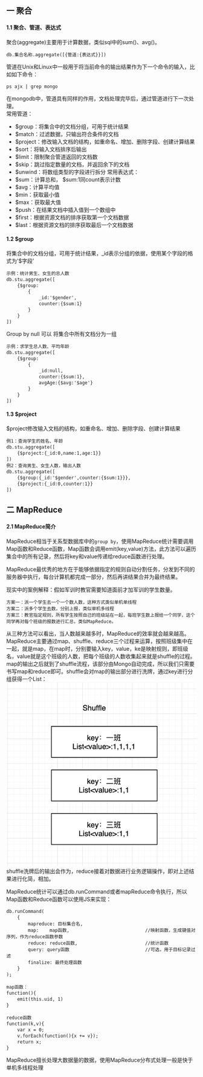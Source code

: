 ## 一 聚合
#### 1.1 聚合、管道、表达式
聚合(aggregate)主要用于计算数据，类似sql中的sum()、avg()。  
```
db.集合名称.aggregate([{管道:{表达式}}])
```
管道在Unix和Linux中一般用于将当前命令的输出结果作为下一个命令的输入，比如如下命令：
```
ps ajx | grep mongo
```
在mongodb中，管道具有同样的作用，文档处理完毕后，通过管道进行下一次处理。  
常用管道：
- $group：将集合中的文档分组，可用于统计结果
- $match：过滤数据，只输出符合条件的文档
- $project：修改输入文档的结构，如重命名、增加、删除字段、创建计算结果
- $sort：将输入文档排序后输出
- $limit：限制聚合管道返回的文档数
- $skip：跳过指定数量的文档，并返回余下的文档
- $unwind：将数组类型的字段进行拆分
常用表达式：
- $sum：计算总和， $sum:1同count表示计数
- $avg：计算平均值
- $min：获取最小值
- $max：获取最大值
- $push：在结果文档中插入值到一个数组中
- $first：根据资源文档的排序获取第一个文档数据
- $last：根据资源文档的排序获取最后一个文档数据
#### 1.2 $group
将集合中的文档分组，可用于统计结果，_id表示分组的依据，使用某个字段的格式为'$字段'
```
示例：统计男生、女生的总人数
db.stu.aggregate([
    {$group:
        {
            _id:'$gender',
            counter:{$sum:1}
        }
    }
])
```
Group by null 可以 将集合中所有文档分为一组
```
示例：求学生总人数、平均年龄
db.stu.aggregate([
    {$group:
        {
            _id:null,
            counter:{$sum:1},
            avgAge:{$avg:'$age'}
        }
    }
])
```
#### 1.3 $project
$project修改输入文档的结构，如重命名、增加、删除字段、创建计算结果  
```
例1：查询学生的姓名、年龄
db.stu.aggregate([
    {$project:{_id:0,name:1,age:1}}
])
例2：查询男生、女生人数，输出人数
db.stu.aggregate([
    {$group:{_id:'$gender',counter:{$sum:1}}},
    {$project:{_id:0,counter:1}}
])
```
## 二 MapReduce

#### 2.1 MapReduce简介

MapReduce相当于关系型数据库中的`group by`，使用MapReduce统计需要调用Map函数和Reduce函数，Map函数会调用emit(key,value)方法，此方法可以遍历集合中的所有记录，然后将key和value传递给reduce函数进行处理。  

MapReduce最优秀的地方在于能够依据指定的规则自动分割任务，分发到不同的服务器中执行，每台计算机都完成一部分，然后再讲结果合并为最终结果。 

现实中的案例解释：假如军训时教官需要知道面前才加军训的学生数量。  
```
方案一：派一个学生去一个一个数人数，这种方式类似单机单线程
方案二：派多个学生去数，分别上报，类似单机多线程
方案三：教官指定规则，所有学生按照自己的班级站在一起，每班学生数上报给一个同学，这个同学再对每个班级的报数进行汇总，类似MapReduce。
```
从三种方法可以看出，当人数越来越多时，MapReduce的效率就会越来越高。  
MapReduce主要通过map、shuffle、reduce三个过程来运算，按照班级集中在一起，就是map，在map时，分别要输入key，value，ke是映射规则，即班级名，value就是这个班级的人数，把每个班级的人数收集起来就是shuffle的过程。map的输出之后就到了shuffle流程，该部分由Mongo自动完成，所以我们只需要书写map和reduce即可。shuffle会对map的输出部分进行洗牌，通过key进行分组获得一个List：
![](/images/sql/mongo01.png)
shuffle洗牌后的输出会作为，reduce接着对数据进行业务逻辑操作，即对上述结果进行化简，相加。

MapReduce统计可以通过db.runCommand或者mapReduce命令执行，所以Map函数和Reduce函数可以使用JS来实现：
```
db.runCommand(
    {
        mapreduce: 目标集合名,
        map:    map函数,                            //映射函数，生成键值对序列，作为reduce函数参数
        reduce: reduce函数,                         //统计函数
        query: query函数                            //可选，用于目标记录过滤
        finalize: 最终处理函数
    }
);

map函数：
function(){
    emit(this.uid, 1)
}

reduce函数
function(k,v){
    var x = 0;
    v.forEach(function(){x += v});
    return x;
}
```
MapReduce擅长处理大数据量的数据，使用MapReduce分布式处理一般是快于单机多线程处理
